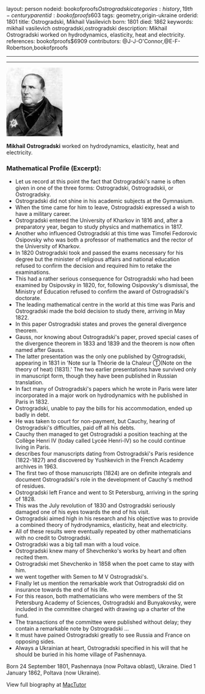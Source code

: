 layout: person
nodeid: bookofproofs$Ostrogradski
categories: history,19th-century
parentid: bookofproofs$603
tags: geometry,origin-ukraine
orderid: 1801
title: Ostrogradski, Mikhail Vasilevich
born: 1801
died: 1862
keywords: mikhail vasilevich ostrogradski,ostrogradski
description: Mikhail Ostrogradski worked on hydrodynamics, elasticity, heat and electricity.
references: bookofproofs$6909
contributors: @J-J-O'Connor,@E-F-Robertson,bookofproofs

---



---

![Ostrogradski.jpg](https://github.com/bookofproofs/bookofproofs.github.io/blob/main/_sources/_assets/images/portraits/Ostrogradski.jpg?raw=true)

**Mikhail Ostrogradski** worked on hydrodynamics, elasticity, heat and electricity.

### Mathematical Profile (Excerpt):
* Let us record at this point the fact that Ostrogradski's name is often given in one of the three forms: Ostrogradski, Ostrogradskii, or Ostrogradsky.
* Ostrogradski did not shine in his academic subjects at the Gymnasium.
* When the time came for him to leave, Ostrogradski expressed a wish to have a military career.
* Ostrogradski entered the University of Kharkov in 1816 and, after a preparatory year, began to study physics and mathematics in 1817.
* Another who influenced Ostrogradski at this time was Timofei Fedorovic Osipovsky who was both a professor of mathematics and the rector of the University of Kharkov.
* In 1820 Ostrogradski took and passed the exams necessary for his degree but the minister of religious affairs and national education refused to confirm the decision and required him to retake the examinations.
* This had a rather serious consequence for Ostrogradski who had been examined by Osipovsky in 1820, for, following Osipovsky's dismissal, the Ministry of Education refused to confirm the award of Ostrogradski's doctorate.
* The leading mathematical centre in the world at this time was Paris and Ostrogradski made the bold decision to study there, arriving in May 1822.
* In this paper Ostrogradski states and proves the general divergence theorem.
* Gauss, nor knowing about Ostrogradski's paper, proved special cases of the divergence theorem in 1833 and 1839 and the theorem is now often named after Gauss.
* The latter presentation was the only one published by Ostrogradski, appearing in 1831 in 'Note sur la Théorie de la Chaleur Ⓣ(Note on the theory of heat) (1831).' The two earlier presentations have survived only in manuscript form, though they have been published in Russian translation.
* In fact many of Ostrogradski's papers which he wrote in Paris were later incorporated in a major work on hydrodynamics with he published in Paris in 1832.
* Ostrogradski, unable to pay the bills for his accommodation, ended up badly in debt.
* He was taken to court for non-payment, but Cauchy, hearing of Ostrogradski's difficulties, paid off all his debts.
* Cauchy then managed to get Ostrogradski a position teaching at the Collège Henri IV (today called Lycée Henri-IV) so he could continue living in Paris.
* describes four manuscripts dating from Ostrogradski's Paris residence (1822-1827) and discovered by Yushkevich in the French Academy archives in 1963.
* The first two of those manuscripts (1824) are on definite integrals and document Ostrogradski's role in the development of Cauchy's method of residues.
* Ostrogradski left France and went to St Petersburg, arriving in the spring of 1828.
* This was the July revolution of 1830 and Ostrogradski seriously damaged one of his eyes towards the end of his visit.
* Ostrogradski aimed high in his research and his objective was to provide a combined theory of hydrodynamics, elasticity, heat and electricity.
* All of these results were eventually repeated by other mathematicians with no credit to Ostrogradski.
* Ostrogradski was a big tall man with a loud voice.
* Ostrogradski knew many of Shevchenko's works by heart and often recited them.
* Ostrogradski met Shevchenko in 1858 when the poet came to stay with him.
* we went together with Semen to M V Ostrogradski's.
* Finally let us mention the remarkable work that Ostrogradski did on insurance towards the end of his life.
* For this reason, both mathematicians who were members of the St Petersburg Academy of Sciences, Ostrogradski and Bunyakovsky, were included in the committee charged with drawing up a charter of the fund.
* The transactions of the committee were published without delay; they contain a remarkable note by Ostrogradski ...
* It must have pained Ostrogradski greatly to see Russia and France on opposing sides.
* Always a Ukrainian at heart, Ostrogradski specified in his will that he should be buried in his home village of Pashennaya.

Born 24 September 1801, Pashennaya (now Poltava oblast), Ukraine. Died 1 January 1862, Poltava (now Ukraine).

View full biography at [MacTutor](https://mathshistory.st-andrews.ac.uk/Biographies/Ostrogradski/)
